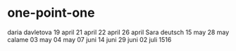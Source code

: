 # one-point-one
daria davletova
19 april
21 april
22 april
26 april
Sara deutsch
15 may
28 may
calame
03 may
04 may 
07 juni
14 juni
29 juni 
02 juli
1516
